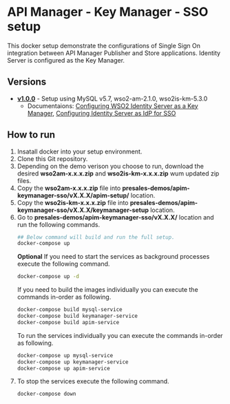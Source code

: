 # API Manager - Key Manager - SSO setup
This docker setup demonstrate the configurations of Single Sign On integration between API Manager Publisher and Store applications. Identity Server is configured as the Key Manager. 

## Versions
* [**v1.0.0**](1.0.0) - Setup using MySQL v5.7, wso2-am-2.1.0, wso2is-km-5.3.0
  * Documentaions: [Configuring WSO2 Identity Server as a Key Manager](https://docs.wso2.com/display/AM210/Configuring+WSO2+Identity+Server+as+a+Key+Manager), [Configuring Identity Server as IdP for SSO](https://docs.wso2.com/display/AM200/Configuring+Identity+Server+as+IdP+for+SSO)

## How to run
1. Insatall docker into your setup environment.
2. Clone this Git repository.
3. Depending on the demo verison you choose to run, download the desired **wso2am-x.x.x.zip** and **wso2is-km-x.x.x.zip** wum updated zip files.
4. Copy the **wso2am-x.x.x.zip** file into **presales-demos/apim-keymanager-sso/vX.X.X/apim-setup/** location.
5. Copy the **wso2is-km-x.x.x.zip** file into **presales-demos/apim-keymanager-sso/vX.X.X/keymanager-setup** location.
6. Go to **presales-demos/apim-keymanager-sso/vX.X.X/** location and run the following commands.
    ```bash
    ## Below command will build and run the full setup.
    docker-compose up
    ```
    **Optional**
    If you need to start the services as background processes execute the following command.
    ```bash
    docker-compose up -d
    ```
    If you need to build the images individually you can execute the commands in-order as following.
    ```bash
    docker-compose build mysql-service
    docker-compose build keymanager-service
    docker-compose build apim-service
    ```
    To run the services individually you can execute the commands in-order as following.
    ```bash
    docker-compose up mysql-service
    docker-compose up keymanager-service
    docker-compose up apim-service
    ```
7. To stop the services execute the following command. 
    ```bash
    docker-compose down
    ```